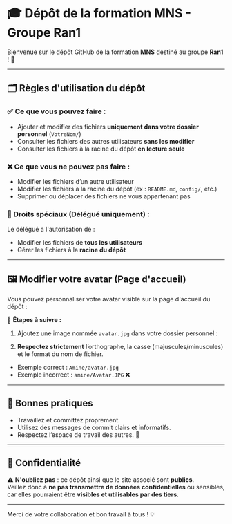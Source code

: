 # 🎓 Dépôt de la formation MNS - Groupe Ran1

Bienvenue sur le dépôt GitHub de la formation **MNS** destiné au groupe **Ran1** ! 🚀

---

## 🗂️ Règles d'utilisation du dépôt

### ✅ Ce que vous **pouvez faire** :

- Ajouter et modifier des fichiers **uniquement dans votre dossier personnel** (`VotreNom/`)
- Consulter les fichiers des autres utilisateurs **sans les modifier**
- Consulter les fichiers à la racine du dépôt **en lecture seule**

### ❌ Ce que vous **ne pouvez pas faire** :

- Modifier les fichiers d’un autre utilisateur
- Modifier les fichiers à la racine du dépôt (ex : `README.md`, `config/`, etc.)
- Supprimer ou déplacer des fichiers ne vous appartenant pas

### 👑 Droits spéciaux (Délégué uniquement) :

Le délégué a l'autorisation de :
- Modifier les fichiers de **tous les utilisateurs**
- Gérer les fichiers à la **racine du dépôt**

---

## 🖼️ Modifier votre avatar (Page d'accueil)

Vous pouvez personnaliser votre avatar visible sur la page d'accueil du dépôt :

📌 **Étapes à suivre :**

1. Ajoutez une image nommée `avatar.jpg` dans votre dossier personnel :

2. **Respectez strictement** l’orthographe, la casse (majuscules/minuscules) et le format du nom de fichier.
- Exemple correct : `Amine/avatar.jpg`
- Exemple incorrect : `amine/Avatar.JPG` ❌

---

## 💬 Bonnes pratiques

- Travaillez et committez proprement.
- Utilisez des messages de commit clairs et informatifs.
- Respectez l’espace de travail des autres. 🤝

---

## 🔐 Confidentialité

⚠️ **N'oubliez pas** : ce dépôt ainsi que le site associé sont **publics**.  
Veillez donc à **ne pas transmettre de données confidentielles** ou sensibles, car elles pourraient être **visibles et utilisables par des tiers**.

---

Merci de votre collaboration et bon travail à tous ! 💡  